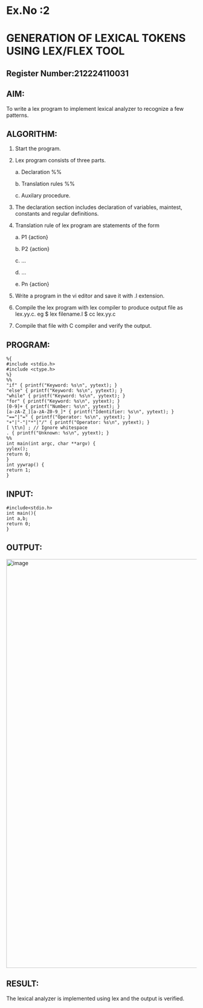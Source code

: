 # Ex.No :2
# GENERATION OF LEXICAL TOKENS USING LEX/FLEX TOOL
## Register Number:212224110031
## AIM:
 To write a lex program to implement lexical analyzer to recognize a few patterns.
## ALGORITHM:

1.	Start the program.

2.	Lex program consists of three parts.

     a.	Declaration %%

     b.	Translation rules %%

     c.	Auxilary procedure.

3.	The declaration section includes declaration of variables, maintest, constants and regular definitions.
4.	Translation rule of lex program are statements of the form

    a.	P1 {action}

    b.	P2 {action}

    c.	…

    d.	…

    e.	Pn {action}

5.	Write a program in the vi editor and save it with .l extension.

6.	Compile the lex program with lex compiler to produce output file as lex.yy.c. eg $ lex filename.l $ cc lex.yy.c
7.	Compile that file with C compiler and verify the output.

## PROGRAM:
```
%{
#include <stdio.h>
#include <ctype.h>
%}
%%
"if" { printf("Keyword: %s\n", yytext); }
"else" { printf("Keyword: %s\n", yytext); }
"while" { printf("Keyword: %s\n", yytext); }
"for" { printf("Keyword: %s\n", yytext); }
[0-9]+ { printf("Number: %s\n", yytext); }
[a-zA-Z_][a-zA-Z0-9_]* { printf("Identifier: %s\n", yytext); }
"=="|"=" { printf("Operator: %s\n", yytext); }
"+"|"-"|"*"|"/" { printf("Operator: %s\n", yytext); }
[ \t\n] ; // Ignore whitespace
. { printf("Unknown: %s\n", yytext); }
%%
int main(int argc, char **argv) {
yylex();
return 0;
}
int yywrap() {
return 1;
}
```


## INPUT:
```
#include<stdio.h>
int main(){
int a,b;
return 0;
}
```
## OUTPUT:
<img width="1920" height="1080" alt="image" src="https://github.com/user-attachments/assets/1a89ba4f-a7bd-49e8-859d-d461de4d6606" />


## RESULT:
 The lexical analyzer is implemented using lex and the output is verified.
